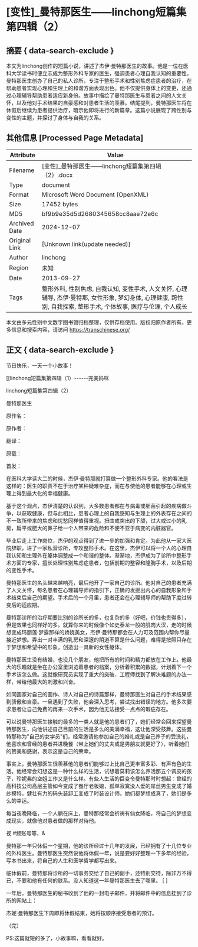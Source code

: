 # [变性]_曼特那医生——linchong短篇集第四辑（2）



## 摘要  { data-search-exclude }

<!-- tcd_abstract -->
本文为linchong创作的短篇小说，讲述了杰伊·曼特那医生的故事。他是一位在医科大学读书时便立志成为整形外科专家的医生，强调患者心理自我认知的重要性。曼特那医生创办了自己的私人诊所，专注于整形手术和性别焦虑症患者的治疗，在帮助患者实现心理和生理上的和谐方面表现出色。他不仅提供身体上的变更，还通过心理辅导帮助患者适应新身份。故事中描绘了曼特那医生与患者之间的人文关怀，以及他对手术结果的自豪感和对患者生活的羡慕。结尾提到，曼特那医生将在休假后继续为患者提供治疗，暗示他即将进行的新篇章。这篇小说展现了跨性别与变性的主题，并探讨了身体与自我的关系。

<!-- tcd_abstract_end -->

## 其他信息 [Processed Page Metadata]

| Attribute       | Value                                  |
|-----------------|----------------------------------------|
| Filename        | [变性]_曼特那医生——linchong短篇集第四辑（2）.docx                             |
| Type            | document                                 |
| Format          | Microsoft Word Document (OpenXML)                               |
| Size            | 17452 bytes                           |
| MD5             | bf9b9e35d5d2680345658cc8aae72e6c                                  |
| Archived Date   | 2024-12-07                             |
| Original Link   | [Unknown link(update needed)]                         |
| Author          | linchong                               |
| Region          | 未知                               |
| Date            | 2013-09-27                                 |
| Tags            | 整形外科, 性别焦虑, 自我认知, 变性手术, 人文关怀, 心理辅导, 杰伊·曼特那, 女性形象, 梦幻身体, 心理健康, 跨性别, 自我探索, 整形手术, 个体故事, 医疗与伦理, 个人成长                                 |

本文由多元性别中文数字图书馆归档整理，仅供存档使用。版权归原作者所有。更多信息和搜索内容，请访问 <https://transchinese.org/>


## 正文 { data-search-exclude }

<!-- tcd_main_text -->
节日快乐，一天一个小故事！

[[linchong短篇集第四辑（1）------完美妈咪

linchong短篇集第四辑（2）

曼特那医生

原作名：

原作者：

翻译：

原载：

首发：

在医科大学读大二的时候，杰伊·曼特那就打算做一个整形外科专家。他的看法是这样的：医生的职责不在于治疗某种疑难杂症，而在与使他的患者能够在心理或生理上得到最大化的幸福健康。

基于这个观点，杰伊清楚的认识到，大多数患者都在与病毒或细菌引起的疾病做斗争，以获取健康，但与此相比，患者心理上的自我感知与生理上的外表存在之间的不一致所带来的焦虑和忧愁同样值得重视。扭曲或突出的下颌，过大或过小的乳房，扁平或肥大的鼻子给一个人带来的危险和不便不亚于病变的内脏器官。

毕业后走上工作岗位，杰伊的观点得到了进一步的加强和肯定。为此他从一家大医院辞职，进了一家私营诊所，专攻整形手术。在这里，杰伊可以将一个人的心理自我认知和生理外在躯体调整成一个和谐的整体。渐渐地，杰伊成为了诊所中整形手术方面的专家，擅长处理性别焦虑症患者，包括前期的整容和隆胸手术，以及后期的变性手术。

曼特那医生的名头越来越响亮，最后他开了一家自己的诊所。他对自己的患者充满了人文关怀，每名患者在心理辅导师的指引下，正确的发掘出内心的自我形象和手术结束后自己的期望。手术后的一个月里，患者还会在心理辅导师的帮助下度过转变后的适应期。

曼特那诊所的治疗期要比别的诊所长的多，也复杂的多（好吧，价钱也贵得多），但是效果也同样好的多。就算你来的时候像个如史泰龙一般的肌肉大汉，走的时候想变成玛丽莲·梦露那样的娇娆美女，杰伊·曼特那都会在人力可及范围内帮你尽量接近梦想。弄出一对丰满的乳房和深邃的阴道不算是什么问题，难得是按照只存在于梦想和希望中的形象，创造出一具新的女性躯体。

曼特那医生没有结婚，也没几个朋友，他把所有的时间和精力都放在工作上。他最大的乐趣就是坐在办公室里浏览着患者的档案，分析着积累的数据，计划着下一个手术该怎么做。这就像研究员实现了重大的突破、工程师找到了解决难题的办法一样，带给他最大的刺激和兴奋。

如同画家对自己的画作、诗人对自己的诗篇那样，曼特那医生对自己的手术结果感到骄傲和自豪。一旦遇到了失败，他会深入思考，尝试找出错误的地方。他多次要求患者让自己免费的再来一次手术，因为他无法接受一点点的瑕疵存在。

可以说曼特那医生接触的最多的一类人就是他的患者们了，她们经常会回来探望曼特那医生，向他讲述自己目前的生活是多么的美满幸福，这让他深受鼓舞。这些曼特那称为"自己的女学员"们，经常邀请他参加自己的婚礼或是自己养子的受洗礼，他喜欢和曾经的患者共进晚餐（带上她们的丈夫或是男朋友就更好了），听着她们的赞美和感谢，表示这是自己的荣幸。

事实上，曼特那医生很羡慕他的患者们能够过上比自己更丰富多彩、有声有色的生活。他经常会幻想这是一种什么样的生活，试想着莫莉该怎么养活那五个调皮的孩子，珍妮弗的空姐工作又是什么样。有些人生活的巨变令曼特那时时想起：曾经的高科技公司高层主管如今变成了餐厅老板娘，孤单寂寞没人爱的屌丝男生变成了婚纱模特，健壮有力的码头装卸工变成了时装设计师。她们都梦想成真了，她们是多么的幸运。

每当夜晚降临，一个人躺在床上，曼特那经常会祈祷有仙女降临，将自己的梦想变成现实，就像他对患者做的那样对待他。

 视 #频账号等，&

曼特那一年只休假一个星期，他的诊所经过十几年的发展，已经拥有了十几位专业的外科医生。曼特那医生突然说他将休假一年，说是要好好整理一下多年的经验，写本书出来，将自己的人生和医学哲学都写出来。

临休假前，曼特那将诊所的一切事务交给了自己的副手，还特别交待，除非万不得已，不要和他有任何的联系。没人知道这一年曼特那医生去了哪里。 [ ]

一年后，曼特那医生的秘书收到了他的一封电子邮件，并将邮件中的信息挂到了诊所的网站上：

杰妮·曼特那医生下周即将休假结束，她将按顺序接受患者的预订。

（完）

PS:这篇就短的多了，小故事嘛，看看就好。
<!-- tcd_main_text_end -->

